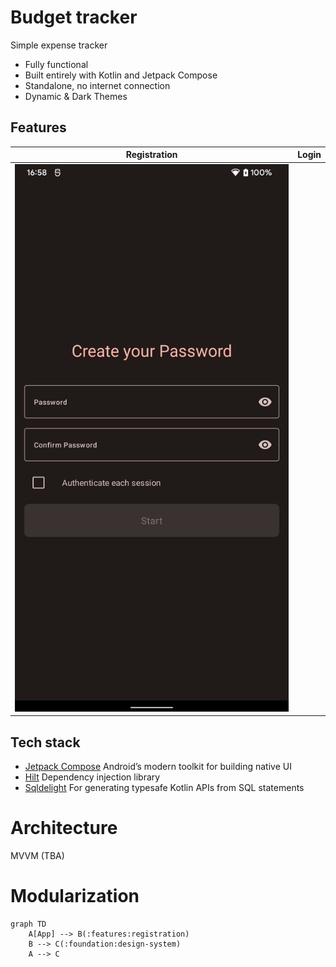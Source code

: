 Budget tracker
==================

Simple expense tracker

* Fully functional
* Built entirely with Kotlin and Jetpack Compose
* Standalone, no internet connection 
* Dynamic & Dark Themes

## Features

| Registration                                                                                                    | Login |
|-----------------------------------------------------------------------------------------------------------------|-------|
| ![Screenshot - Registration Screen](docs/images/screenshot-registration.png "Screenshot - Registration Screen") |       |

## Tech stack
* [Jetpack Compose](https://developer.android.com/jetpack/compose) Android’s modern toolkit for building native UI
* [Hilt](https://developer.android.com/training/dependency-injection/hilt-android) Dependency injection library
* [Sqldelight](https://cashapp.github.io/sqldelight/) For generating typesafe Kotlin APIs from SQL statements

# Architecture
MVVM (TBA)

# Modularization
```mermaid
graph TD
    A[App] --> B(:features:registration)
    B --> C(:foundation:design-system)
    A --> C
```